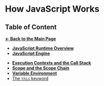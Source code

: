 # How JavaScript Works

## Table of Content

[**&larr; Back to the Main Page**](./../README.md)

<div></div>

- [**JavaScript Runtime Overview**](./js-runtime-overview.md)
- [**JavaScript Engine**](./js-engine.md)

<div></div>

- [**Execution Contexts and the Call Stack**](./call-stack.md)
- [**Scope and the Scope Chain**](./scope.md)
- [**Variable Environment**](./var-environment.md)
- [The `this` keyword](./this.md)

<br>
